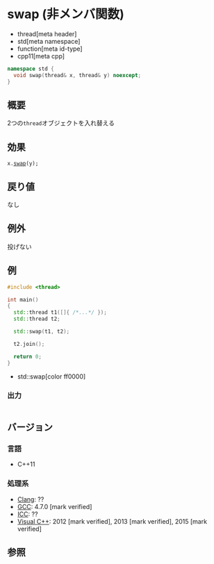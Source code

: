 # swap (非メンバ関数)
* thread[meta header]
* std[meta namespace]
* function[meta id-type]
* cpp11[meta cpp]

```cpp
namespace std {
  void swap(thread& x, thread& y) noexcept;
}
```

## 概要
2つの`thread`オブジェクトを入れ替える


## 効果
`x.`[`swap`](swap.md)`(y);`


## 戻り値
なし


## 例外
投げない


## 例
```cpp example
#include <thread>

int main()
{
  std::thread t1([]{ /*...*/ });
  std::thread t2;

  std::swap(t1, t2);

  t2.join();

  return 0;
}
```
* std::swap[color ff0000]


### 出力
```
```

## バージョン
### 言語
- C++11

### 処理系
- [Clang](/implementation.md#clang): ??
- [GCC](/implementation.md#gcc): 4.7.0 [mark verified]
- [ICC](/implementation.md#icc): ??
- [Visual C++](/implementation.md#visual_cpp): 2012 [mark verified], 2013 [mark verified], 2015 [mark verified]


## 参照


